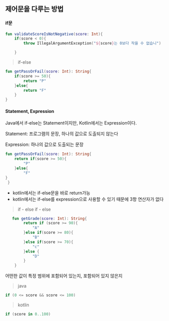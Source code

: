 ## 제어문을 다루는 방법

#### if문

```kotlin
fun validateScoreIsNotNegative(score: Int){
    if(score < 0){
        throw IllegalArgumentException("${score}는 0보다 작을 수 없습니")

    }
```

> if-else
```kotlin
fun getPassOrFail(score: Int): String{
    if(score >= 50){
        return "P"
    }else{
        return "F"
    }
}
```

#### Statement, Expression

 Java에서 if-else는 Statement이지만,
 Kotlin에서는 Expression이다.


Statement: 프로그램의 문장, 하나의 값으로 도출되지 않는다

Expression: 하나의 값으로 도출되는 문장


```kotlin
fun getPassOrFail(score: Int): String{
    return if(score >= 50){
        "P"
    }else{
        "F"
}
 }

```
- kotlin에서는 if-else문을 바로 return가능
- kotlin에서는 if-else를 expression으로 사용할 수 있기 때문에 3항 연산자가 없다

> if - else if - else
```kotlin
   fun getGrade(score: Int): String{
        return if (score >= 90){
            "A"
        }else if(score >= 80){
            "B"
        }else if(score >= 70){
            "c"
        }else {
            "D"
        }
    }
```

어떤한 값이 특정 범위에 포함되어 있는지, 포함되어 있지 않은지
    
> java
```java
if (0 <= score && score <= 100)
```
> kotlin
```kotlin
if (score in 0..100)
```